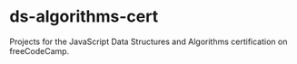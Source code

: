 # ds-algorithms-cert
Projects for the JavaScript Data Structures and Algorithms certification on freeCodeCamp.
